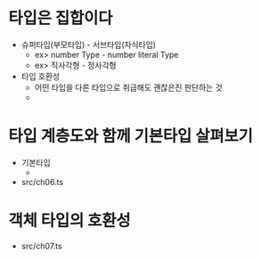 # 타입은 집합이다
* 슈퍼타입(부모타입) - 서브타입(자식타입)
    - ex> number Type - number literal Type
    - ex> 직사각형 - 정사각형
* 타입 호환성
    - 어떤 타입을 다른 타입으로 취급해도 괜찮은진 판단하는 것
    - [](images/casting.png)
# 타입 계층도와 함께 기본타입 살펴보기 
* 기본타입
    - [](images/typescript_types.png)
* src/ch06.ts
# 객체 타입의 호환성
* src/ch07.ts